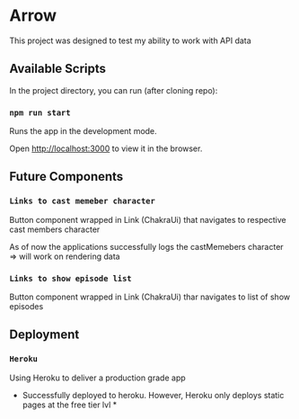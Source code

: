 # Arrow

This project was designed to test my ability to work with API data

## Available Scripts

In the project directory, you can run (after cloning repo):

### `npm run start`

Runs the app in the development mode.

Open [http://localhost:3000](http://localhost:3000) to view it in the browser.

## Future Components

### `Links to cast memeber character`

Button component wrapped in Link (ChakraUi) that navigates to respective cast members character

As of now the applications successfully logs the castMemebers character => will work on rendering data

### `Links to show episode list`

Button component wrapped in Link (ChakraUi) thar navigates to list of show episodes

## Deployment

### `Heroku`

Using Heroku to deliver a production grade app

- Successfully deployed to heroku. However, Heroku only deploys static pages at the free tier lvl \*
